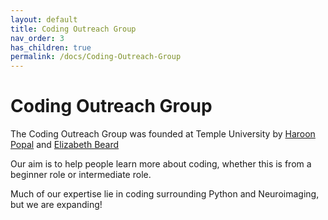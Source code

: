 ```yaml
---
layout: default
title: Coding Outreach Group
nav_order: 3
has_children: true
permalink: /docs/Coding-Outreach-Group
---
```


# Coding Outreach Group

The Coding Outreach Group was founded at Temple University by [Haroon Popal](https://sites.temple.edu/cnltu/haroon-popal/) and [Elizabeth Beard](https://www.fox.temple.edu/about-fox/directory/liz-beard/)

Our aim is to help people learn more about coding, whether this is from a beginner role or intermediate role.

Much of our expertise lie in coding surrounding Python and Neuroimaging, but we are expanding!

